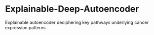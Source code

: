 # Explainable-Deep-Autoencoder
Explainable autoencoder deciphering key pathways underlying cancer expression patterns 
